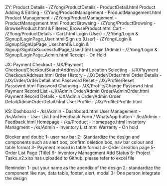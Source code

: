 ZY:
Product Details - /ZYong/ProductDetails - ProductDetail.html
Product Adding & Editing - /ZYong/ProductManagement - ProductManagement.html
Product Management - /ZYong/ProductManagement - ProductManagement.html
Product Browsing - /ZYong/ProductBrowsing - BrowseProduct.html & Filtered_BrowseProduct.html
Cart - /ZYong/ProductDetails - Cart.html
Login (User) - /ZYong/Login & Signup/LoginPage_User.html
Sign up (User) - /ZYong/Login & Signup/SignUpPage_User.html & Login & Signup/SignUpSuccessfulPage_User.html
Login (Admin) - /ZYong/Login & Signup/LoginPage_Admin.html
Receipt - On Hold

JX:
Payment Checkout - /JX/Payment Checkout/CheckoutSearchAddress.html
Location Selecting - /JX/Payment Checkout/Address.html
Order History - /JX/Order/Order.html
Order Details - /JX/Order/OrderDetail.html
Password Reset - /JX/Profile/Reset Passowrd.html
Password Changing - /JX/Profile/Change Passowrd.html
Payment Record List -/JX/Admin Order/Admin Order/AdminOrder.html
Payment Record Details - /JX/Admin Order/Admin Order Detail/AdminOrderDetail.html
User Profile - /JX/Profile/Profile.html

KS:
Dashboard - /ks/Admin - Dashboard.html
User Management - /ks/Admin - User List.html
Feedback Form / WhatsApp button - /ks/Admin - Feedback.html
Homepage - /ks/Product - Homepage.html
Inventory Managment - /ks/Admin - Inventory List.html
Warranty - On hold

Blocker and doubt:
1- user nav bar
2- Standardize the design and components such as alert box, confirm deletion box, nav bar colour and table format
3- Payment record in table format
4- Order creation page
5- Order List Page (Title)
6- Inventory Management Add Status
5- Project Tasks_v2.xlsx has uploaded to Github, please refer to excel file

Reminder:
1- put your name as the apendix of the design
2- standardize the component like nav, data table, footer, alert, modal
3- One person integrate the design